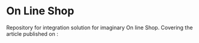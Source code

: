 # On Line Shop

Repository for integration solution for imaginary On line Shop. Covering the article published on :

